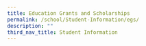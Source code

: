 ```yaml
---
title: Education Grants and Scholarships
permalink: /school/Student-Information/egs/
description: ""
third_nav_title: Student Information
---
```

